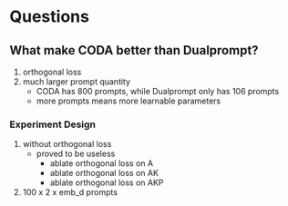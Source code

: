 # Questions

## What make CODA better than Dualprompt?

1. orthogonal loss
2. much larger prompt quantity
    - CODA has 800 prompts, while Dualprompt only has 106 prompts
    - more prompts means more learnable parameters

### Experiment Design

1. without orthogonal loss
    - proved to be useless
        - ablate orthogonal loss on A
        - ablate orthogonal loss on AK
        - ablate orthogonal loss on AKP
2. 100 x 2 x emb_d prompts
